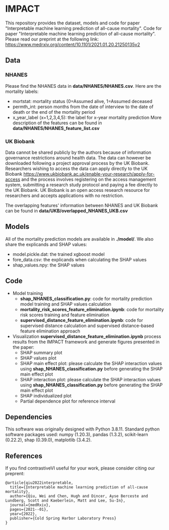 # IMPACT
This repository provides the dataset, models and code for paper "Interpretable machine learning prediction of all-cause mortality".
Code for paper "Interpretable machine learning prediction of all-cause mortality". Please read our preprint at the following link: https://www.medrxiv.org/content/10.1101/2021.01.20.21250135v2


## Data

### NHANES
Please find the NHANES data in **data/NHANES/NHANES.csv**.
Here are the mortality labels:
- mortstat: mortality status (0=Assumed alive, 1=Assumed deceased
- permth_int: person months from the date of interview to the date of death or the end of the mortality period
- x_year_label (x=1,2,3,4,5): the label for x-year mortality prediction
More description of the features can be found in **data/NHANES/NHANES_feature_list.csv**

### UK Biobank
Data cannot be shared publicly by the authors because of information governance restrictions around health data. The data can however be downloaded following a project approval process by the UK Biobank. Researchers wishing to access the data can apply directly to the UK Biobank https://www.ukbiobank.ac.uk/enable-your-research/apply-for-access and the process involves registering on the access management system, submitting a research study protocol and paying a fee directly to the UK Biobank. UK Biobank is an open access research resource for researchers and accepts applications with no restriction.

The overlapping features' information between NHANES and UK Biobank can be found in **data/UKB/overlapped_NHANES_UKB.csv**

## Models
All of the mortality prediction models are available in **./model/**. We also share the explicands and SHAP values:
- model.pickle.dat: the trained xgboost model
- fore_data.csv: the explicands when calculating the SHAP values
- shap_values.npy: the SHAP values

## Code
- Model training
  - **shap_NHANES_classification.py**: code for mortality prediction model training and SHAP values calculation
  - **mortality_risk_scores_feature_elimination.ipynb**: code for mortality risk scores training and feature elimination
  - **supervised_distance_feature_elimination.ipynb**: code for supervised distance calculation and supervised distance-based feature elimination approach
- Visualization
**supervised_distance_feature_elimination.ipynb** process results from the IMPACT framework and generate figures presented in the paper:
  - SHAP summary plot
  - SHAP values plot
  - SHAP main effect plot: please calculate the SHAP interaction values using **shap_NHANES_classification.py** before generating the SHAP main effect plot
  - SHAP interaction plot: please calculate the SHAP interaction values using **shap_NHANES_classification.py** before generating the SHAP main effect plot
  - SHAP individualized plot
  - Partial dependence plot for reference interval

## Dependencies 

This software was originally designed with Python 3.8.11. Standard python software packages used: numpy (1.20.3), pandas (1.3.2), scikit-learn (0.22.2), shap (0.39.0), matplotlib (3.4.2).

## References

If you find contrastiveVI useful for your work, please consider citing our preprent:

```
@article{qiu2022interpretable,
  title={Interpretable machine learning prediction of all-cause mortality},
  author={Qiu, Wei and Chen, Hugh and Dincer, Ayse Berceste and Lundberg, Scott and Kaeberlein, Matt and Lee, Su-In},
  journal={medRxiv},
  pages={2021--01},
  year={2022},
  publisher={Cold Spring Harbor Laboratory Press}
}
```
